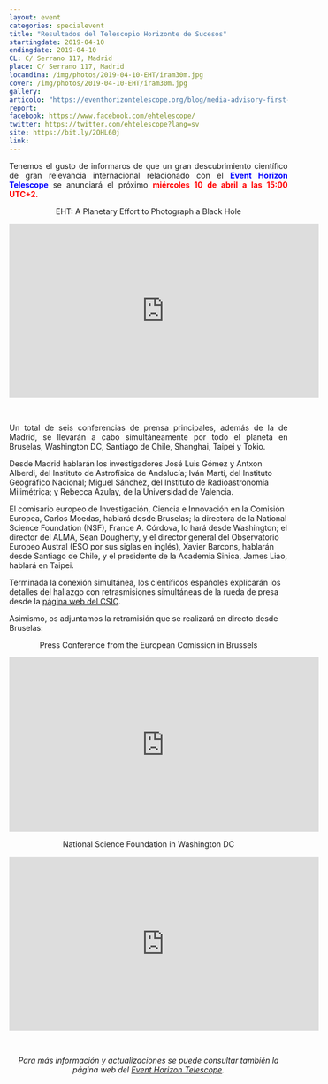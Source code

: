 ```yaml
---
layout: event
categories: specialevent
title: "Resultados del Telescopio Horizonte de Sucesos"
startingdate: 2019-04-10
endingdate: 2019-04-10
CL: C/ Serrano 117, Madrid
place: C/ Serrano 117, Madrid
locandina: /img/photos/2019-04-10-EHT/iram30m.jpg
cover: /img/photos/2019-04-10-EHT/iram30m.jpg
gallery:
articolo: "https://eventhorizontelescope.org/blog/media-advisory-first-results-event-horizon-telescope-be-presented-april-10th"
report:
facebook: https://www.facebook.com/ehtelescope/
twitter: https://twitter.com/ehtelescope?lang=sv
site: https://bit.ly/2OHL60j
link:
---
```


<p style="text-align: justify;">
  Tenemos el gusto de informaros de que un gran descubrimiento científico de gran relevancia internacional relacionado con el <span style="color:blue;font-weight:bold">Event Horizon Telescope</span> se anunciará el próximo <span style="color:red;font-weight:bold">miércoles 10  de abril a las 15:00 UTC+2.</span>
</p>

<div>
  <p style="text-align: center;">
    EHT: A Planetary Effort to Photograph a Black Hole
  </p>
  <p style="text-align: center;">
    <iframe width="560" height="315" src="https://www.youtube.com/embed/Pebeogdeui0" frameborder="0" allow="accelerometer; autoplay; encrypted-media; gyroscope; picture-in-picture" allowfullscreen>
    </iframe>
  </p>
</div>
<p>
  &nbsp;
</p>
<p style="text-align: justify;">
  Un total de seis conferencias de prensa principales, además de la de Madrid, se llevarán a cabo simultáneamente por todo el planeta en Bruselas, Washington DC, Santiago de Chile, Shanghai, Taipei y Tokio.

  Desde Madrid hablarán los investigadores José Luis Gómez y Antxon Alberdi, del Instituto de Astrofísica de Andalucía; Iván Martí, del Instituto Geográfico Nacional; Miguel Sánchez, del Instituto de Radioastronomía Milimétrica; y Rebecca Azulay, de la Universidad de Valencia.

  El comisario europeo de Investigación, Ciencia e Innovación en la Comisión Europea, Carlos Moedas, hablará desde Bruselas; la directora de la National Science Foundation (NSF), France A. Córdova, lo hará desde Washington; el director del ALMA, Sean Dougherty, y el director general del Observatorio Europeo Austral (ESO por sus siglas en inglés), Xavier Barcons, hablarán desde Santiago de Chile, y el presidente de la Academia Sinica, James Liao, hablará en Taipei.

  Terminada la conexión simultánea, los científicos españoles explicarán los detalles del hallazgo con retrasmisiones simultáneas de la rueda de presa desde la <a href="http://www.csic.es/">página web del CSIC</a>.

  Asimismo, os adjuntamos la retramisión que se realizará en directo desde Bruselas:
</p>

<div>
  <p style="text-align: center;">
    Press Conference from the European Comission in Brussels
  </p>
  <p style="text-align: center;">
    <iframe width="560" height="315" src="https://www.youtube.com/embed/Dr20f19czeE" frameborder="0" allow="accelerometer; autoplay; encrypted-media; gyroscope; picture-in-picture" allowfullscreen>
    </iframe>
  </p>
  <p style="text-align: center;">
    National Science Foundation in Washington DC
  </p>
  <p style="text-align: center;">
    <iframe width="560" height="315" src="https://www.youtube.com/embed/TQPCNWmuU_M" frameborder="0" allow="accelerometer; autoplay; encrypted-media; gyroscope; picture-in-picture" allowfullscreen>
    </iframe>
  </p>
</div>
<p>
  &nbsp;
</p>
<center><i>Para más información y actualizaciones se puede consultar también la página web del <a href="https://eventhorizontelescope.org/">Event Horizon Telescope</a>.</i></center>
